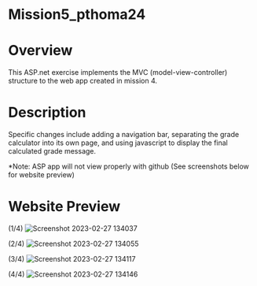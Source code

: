 # Mission5_pthoma24

# Overview
This ASP.net exercise implements the MVC (model-view-controller) structure to the web app created in mission 4.
# Description
Specific changes include adding a navigation bar, separating the grade calculator into its own page, and using javascript to display the final calculated grade message.

*Note: ASP app will not view properly with github (See screenshots below for website preview)

# Website Preview

(1/4)
![Screenshot 2023-02-27 134037](https://user-images.githubusercontent.com/103624496/221684158-2ed99515-ce4b-480b-82ea-9bd0a2598450.png)

(2/4)
![Screenshot 2023-02-27 134055](https://user-images.githubusercontent.com/103624496/221684330-56ee11da-f00a-478c-b262-df90a7225aaa.png)

(3/4)
![Screenshot 2023-02-27 134117](https://user-images.githubusercontent.com/103624496/221684512-0ea3e56a-24a8-47d4-920e-4493fa66828f.png)

(4/4)
![Screenshot 2023-02-27 134146](https://user-images.githubusercontent.com/103624496/221684595-910d0669-a475-4d67-a920-799b2fb8f971.png)
